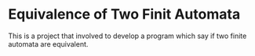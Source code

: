 # Equivalence of Two Finit Automata
 This is a project that involved to develop a program which say if two finite automata are equivalent.
